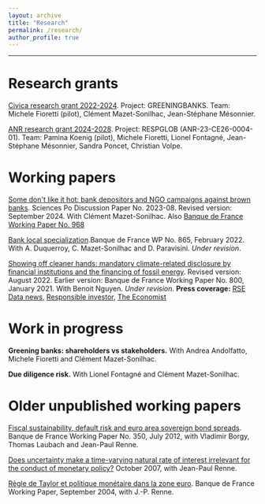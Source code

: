 ```yaml
---
layout: archive
title: "Research"
permalink: /research/
author_profile: true
---
```

---

# Research grants

[Civica research grant 2022-2024](https://www.civica.eu/civicaresearch/collaborative-research-projects/). Project: GREENINGBANKS. Team: Michele Fioretti (pilot), Clément Mazet-Sonilhac, Jean-Stéphane Mésonnier.

[ANR research grant 2024-2028](https://sites.google.com/view/paminakoenig/research/respglob-project). Project: RESPGLOB (ANR-23-CE26-0004-01). Team: Pamina Koenig (pilot), Michele Fioretti, Lionel Fontagné, Jean-Stéphane Mésonnier, Sandra Poncet, Christian Volpe.


# Working papers

[Some don't like it hot: bank depositors and NGO campaigns against brown banks](https://sciencespo.hal.science/hal-04350378v2). Sciences Po Discussion Paper No. 2023-08. Revised version: September 2024. With Clément Mazet-Sonilhac. Also [Banque de France Working Paper No. 968](https://www.banque-france.fr/en/publications-and-statistics/publications/some-dont-it-hot-bank-depositors-and-ngo-campaigns-against-brown-banks)

[Bank local specialization](https://publications.banque-france.fr/sites/default/files/medias/documents/wp865_0.pdf).Banque de France WP No. 865, February 2022. With A. Duquerroy, C. Mazet-Sonilhac and D. Paravisini. _Under revision_.

[Showing off cleaner hands: mandatory climate-related disclosure by financial institutions and the financing of fossil energy](https://papers.ssrn.com/sol3/papers.cfm?abstract_id=3733781). Revised version: August 2022. Earlier version: Banque de France Working Paper No. 800, January 2021. With Benoit Nguyen. _Under revision_.
**Press coverage:**
<a href="https://www.rsedatanews.net/article/article-finance-responsable-esg-isr-finance-durable--l-impact-de-l-article-173-sur-les-portefeuilles">RSE
Data news</a>, <a href="https://www.responsible-investor.com/articles/french-climate-disclosure-laws-effective-in-curbing-fossil-fuel-financing-says-central-bank-study">Responsible investor</a>, <a href="https://www.economist.com/business/2021/03/13/regulators-want-firms-to-own-up-to-climate-risks" target="_blank">The Economist</a>

# Work in progress

**Greening banks: shareholders vs stakeholders.** With Andrea Andolfatto, Michele Fioretti and Clément Mazet-Sonilhac.

**Due diligence risk.** With Lionel Fontagné and Clément Mazet-Sonilhac.

# Older unpublished working papers

[Fiscal sustainability, default risk and euro area sovereign bond spreads](http://econpapers.repec.org/RePEc:bfr:banfra:350). Banque de
France Working Paper No. 350, July 2012, with Vladimir Borgy, Thomas Laubach and Jean-Paul Renne.

[Does uncertainty make a time-varying natural rate of interest irrelevant for the conduct of monetary policy?](http://econpapers.repec.org/RePEc:bfr:banfra:175) October 2007, with Jean-Paul Renne.

[Règle de Taylor et politique monétaire dans la zone euro](http://econpapers.repec.org/RePEc:bfr:banfra:117). Banque de France Working Paper, September 2004, with J.-P. Renne.
